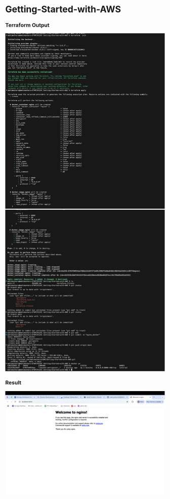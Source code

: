 # Getting-Started-with-AWS

### Terraform Output
![terraform ouput](https://github.com/mahimasharu2208/Getting-Started-with-AWS/blob/main/Screenshots/SSS!.png)
![terraform ouput](https://github.com/mahimasharu2208/Getting-Started-with-AWS/blob/main/Screenshots/SSS2.png)

### Result
![Nginx](https://github.com/mahimasharu2208/Getting-Started-with-AWS/blob/main/Screenshots/SSnginx.png)
